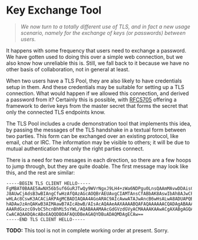 # Key Exchange Tool

>   *We now turn to a totally different use of TLS, and in fact a new
>   usage scenario, namely for the exchange of keys (or passwords)
>   between users.*

It happens with some frequency that users need to exchange a password.
We have gotten used to doing this over a simple web connection, but we also
know how unreliable this is.  Still, we fall back to it because we have no
other basis of collaboration, not in general at least.

When two users have a TLS Pool, they are also likely to have credentials
setup in them.  And these credentials may be suitable for setting up a
TLS connection.  What would happen if we allowed this connection, and
derived a password from it?  Certainly this is possible, with
[RFC5705](https://tools.ietf.org/html/rfc5705)
offering a framework to derive keys from the master secret that forms
the secret that only the connected TLS endpoints know.

The TLS Pool includes a crude demonstration tool that implements this
idea, by passing the messages of the TLS handshake in a textual form
between two parties.  This form can be exchanged over an existing protocol,
like email, chat or IRC.  The information may be visible to others; it
will be due to mutual authentication that only the right parties connect.

There is a need for two mesages in each direction, so there are a few
hoops to jump through, but they are quite doable.  The first message
may look like this, and the rest are similar:

    -----BEGIN TLS CLIENT HELLO-----
    FgMBAT0BAAE5AwNX56b5uf6GuRJTwQy9WVrNgxJ9LH4+zWa6NDPgu0LnsQAAmMAvwDDAisCLwBPA 
    J8AUwCjAdsB3wBIAngCfwHzAfQAzAGcAOQBrAEUAvgCIAMTAnsCfABbAK8AswIbAh8AJwCPACsAk
    wHLAc8CswK3ACACiAKPAgMCBADIAQAA4AGoARAC9AIcAwwATAJwAncB6wHsALwA8ADUAPQBBALoA
    hADAwJzAnQAKwB3AIMAawB7AIcAbwB/AIsAcAQAAeAAXAAAABQAFAQAAAAAACQADAgABAAAAFgAU
    AAARdGxzcG9vbC5hcnBhMi5sYWL/AQABAAAMAAcGdGVzdGVyACMAAAAKAAwACgAXABgAGQAVABMA
    CwACAQAADQAcABoEAQQDBOAFAQUDBeAGAQYDBuADAQMDAgECAw==
    -----END TLS CLIENT HELLO-----

**TODO:** This tool is not in complete working order at present.  Sorry.
